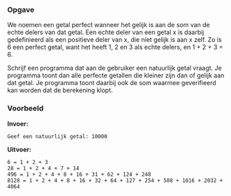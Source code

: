 ### Opgave

We noemen een getal perfect wanneer het gelijk is aan de som van de echte delers van dat getal. Een echte deler van een getal x is daarbij gedefinieerd als een positieve deler van x, die niet gelijk is aan x zelf. Zo is 6 een perfect getal, want het heeft 1, 2 en 3 als echte delers, en 1 + 2 + 3 = 6.

Schrijf een programma dat aan de gebruiker een natuurlijk getal vraagt. Je programma toont dan alle perfecte getallen die kleiner zijn dan of gelijk aan dat getal. Je programma toont daarbij ook de som waarmee geverifieerd kan worden dat de berekening klopt.

### Voorbeeld

**Invoer:**

    Geef een natuurlijk getal: 10000

**Uitvoer:**

    6 = 1 + 2 + 3
    28 = 1 + 2 + 4 + 7 + 14
    496 = 1 + 2 + 4 + 8 + 16 + 31 + 62 + 124 + 248
    8128 = 1 + 2 + 4 + 8 + 16 + 32 + 64 + 127 + 254 + 508 + 1016 + 2032 + 4064

